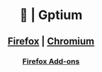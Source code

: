 <div align="center">

# 🤖 | Gptium

</div>

<div align="center">

## [Firefox](https://github.com/crnobog69/gptium/tree/main/firefox/gptium) | [Chromium](https://github.com/crnobog69/gptium/tree/main/chromium/gptium)

### [Firefox Add-ons](https://addons.mozilla.org/en-US/firefox/addon/gptium/)

</div>
